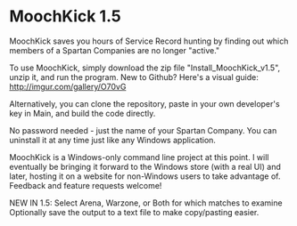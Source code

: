 # MoochKick 1.5
MoochKick saves you hours of Service Record hunting by finding out which members of a Spartan Companies are no longer "active."

To use MoochKick, simply download the zip file "Install_MoochKick_v1.5", unzip it, and run the program.
New to Github?  Here's a visual guide: http://imgur.com/gallery/O70vG

Alternatively, you can clone the repository, paste in your own developer's key in Main, and build the code directly.

No password needed - just the name of your Spartan Company.  You can uninstall it at any time just like any Windows application.

MoochKick is a Windows-only command line project at this point.  I will eventually be bringing it forward to the Windows store (with a real UI) and later, hosting it on a website for non-Windows users to take advantage of.  Feedback and feature requests welcome!

NEW IN 1.5:
  Select Arena, Warzone, or Both for which matches to examine
  Optionally save the output to a text file to make copy/pasting easier.
